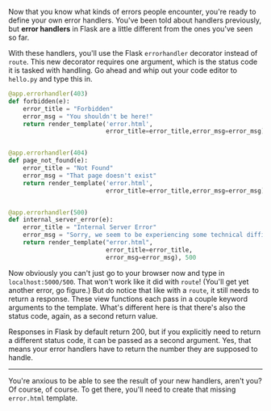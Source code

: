 Now that you know what kinds of errors people encounter, you're ready to define your own error handlers. You've been told about handlers previously, but **error handlers** in Flask are a little different from the ones you've seen so far.

With these handlers, you'll use the Flask `errorhandler` decorator instead of `route`. This new decorator requires one argument, which is the status code it is tasked with handling. Go ahead and whip out your code editor to `hello.py` and type this in.

```python
@app.errorhandler(403)
def forbidden(e):
    error_title = "Forbidden"
    error_msg = "You shouldn't be here!"
    return render_template('error.html',
                           error_title=error_title,error_msg=error_msg), 403


@app.errorhandler(404)
def page_not_found(e):
    error_title = "Not Found"
    error_msg = "That page doesn't exist"
    return render_template('error.html',
                           error_title=error_title,error_msg=error_msg), 404


@app.errorhandler(500)
def internal_server_error(e):
    error_title = "Internal Server Error"
    error_msg = "Sorry, we seem to be experiencing some technical difficulties"
    return render_template("error.html",
                           error_title=error_title,
                           error_msg=error_msg), 500
```

Now obviously you can't just go to your browser now and type in `localhost:5000/500`. That won't work like it did with `route`! (You'll get yet another error, go figure.) But do notice that like with a `route`, it still needs to return a response. These view functions each pass in a couple keyword arguments to the template. What's different here is that there's also the status code, again, as a second return value.

Responses in Flask by default return 200, but if you explicitly need to return a different status code, it can be passed as a second argument. Yes, that means your error handlers have to return the number they are supposed to handle.

___

You're anxious to be able to see the result of your new handlers, aren't you? Of course, of course. To get there, you'll need to create that missing `error.html` template.